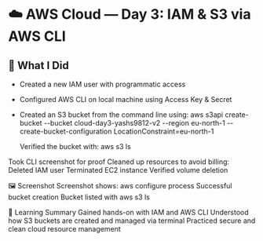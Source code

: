 # ☁️ AWS Cloud — Day 3: IAM & S3 via AWS CLI

## 🔐 What I Did
- Created a new IAM user with programmatic access
- Configured AWS CLI on local machine using Access Key & Secret
- Created an S3 bucket from the command line using:
  aws s3api create-bucket --bucket cloud-day3-yashs9812-v2 --region eu-north-1 --create-bucket-configuration LocationConstraint=eu-north-1

  Verified the bucket with:   aws s3 ls


Took CLI screenshot for proof
Cleaned up resources to avoid billing:
Deleted IAM user
Terminated EC2 instance
Verified volume deletion

🖼️ Screenshot
Screenshot shows:
aws configure process
Successful bucket creation
Bucket listed with aws s3 ls

🔗 Learning Summary
Gained hands-on with IAM and AWS CLI
Understood how S3 buckets are created and managed via terminal
Practiced secure and clean cloud resource management

